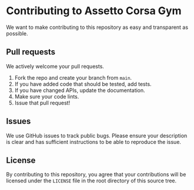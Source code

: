 # Contributing to Assetto Corsa Gym
We want to make contributing to this repository as easy and transparent as
possible.

## Pull requests
We actively welcome your pull requests.

1. Fork the repo and create your branch from `main`.
2. If you have added code that should be tested, add tests.
3. If you have changed APIs, update the documentation.
4. Make sure your code lints.
5. Issue that pull request!

## Issues
We use GitHub issues to track public bugs. Please ensure your description is
clear and has sufficient instructions to be able to reproduce the issue.

## License
By contributing to this repository, you agree that your contributions will be licensed
under the `LICENSE` file in the root directory of this source tree.
